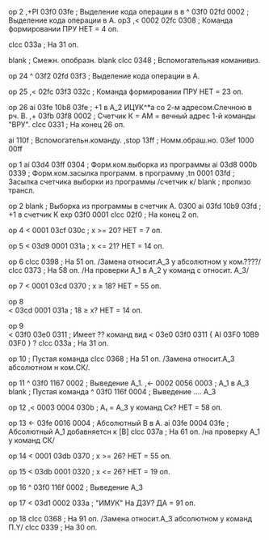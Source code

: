 op 2
,+PI      03f0 03fe     ; Выделение кода операции в в
^    03f0 02fd 0002     ; Выделение кода операции в А.
op3
,<   0002 02fc 0308     ; Команда формировании ПРУ НЕТ = 4 оп.

clcc           033a     ; На 31 оп.

blank                   ; Смежн. опобразн.
blank
clcc           0348     ; Вспомогательная команивиз.

op 24
^    03f2 02fd 03f3     ; Выделение кода операции в А.

op 25
,<   02fc 03f3 032c     ; Команда формировании ПРУ НЕТ = 23 оп.

op 26
ai   03fe 10b8 03fe     ; +1 в А_2 ИЦУК^*a со 2-м адресом.Слечною в рч. В.
,+   03fb 03f8 0002     ; Счетчик К = АМ = вечный адрес 1-й команды "ВРУ".
clcc           0331     ; На конец 26 оп.

ai    110f              ; Вспомогательн.команду.
,stop 13ff              ; Номм.обраш.но.
               03ef
      1000     00ff

op 1
ai  03d4 03ff 0304      ; Форм.ком.выборка из программы
ai  03d8 000b 0339      ; Форм.ком.засылка программ. в программу
,tn 0001      03fd      ; Засылка счетчика выборки из программы /счетчик к/
blank                   ; пропизо трансл.

op 2
blank                   ; Выборка из программы в счетчик А. 0300
ai   03fd 10b9 03fd     ; +1 в счетчик K
exp  03f0      0001
clcc           02f0     ; На конец 2 оп.

op 4
<    0001 03cf 030c     ; x >= 20? НЕТ = 7 оп.

op 5
<    03d9 0001 031a     ; x <= 21? НЕТ = 14 оп.

op 6
clcc           0398     ; На 51 оп. /Замена относит.А_3 у абсолютном у ком.????/
clcc           0373     ; На 58 оп. /На проверки A_1 в А_2 у команд с относит. A_3/

op 7
<    0001 03cd 0370     ; x ≥ 18? НЕТ = 55 оп.

op 8                    
<    03cd 0001 031a     ; 18 ≥ x? НЕТ = 14 оп.

op 9                    
<    03f0 03e0 0311     ; Имеет ?? команд вид
<    03e0 03f0 0311     { AI 03F0 10B9 03F0 } ?
clcc           033a     ; На 31 оп.

op 10    ; Пустая команда
clcc           0368     ; На 51 оп. /Замена относит.А_3 абсолютном н ком.CК/.

op 11
^    03f0 1167 0002     ; Выведение А_1.
,<-  0002 0056 0003     ; A_1 в A_3
blank                   ; Пустая команда
^    03f0 116f 0004     ; Выведение .... A_3

op 12
,<   0003 0004 030b     ; А₁ = А_3 у команд Ск? НЕТ = 58 оп.

op 13
<-   03fe 0016 0004     ; Абсолютный В в А.
ai   03fe 0004 03fe     ; Абсолютный А_1 добавняетсн к [B]
clcc           037a     ; На 61 оп. /на проверку A_1 у команд CК/

op 14
<    0001 03db 0370     ; x >= 26? НЕТ = 55 оп. 

op 15
<    03db 0001 0320     ; x <= 26? НЕТ = 19 оп.

op 16
^    03f0 116f 0002     ; Выведение A_3

op 17
<    03d1 0002 033a     ; "ИМУК" На ДЗУ? ДА = 91 оп.

op 18
clcc           0368     ; На 91 оп. /Замена относит.А_3 абсолютном у команд П.Y/
clcc           0339     ; На 30 оп.